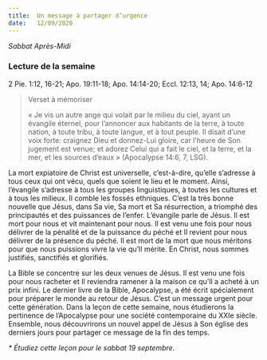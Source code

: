 ```yaml
---
title:  Un message à partager d’urgence
date:   12/09/2020
---
```


_Sabbat Après-Midi_

### Lecture de la semaine
2 Pie. 1:12, 16-21; Apo. 19:11-18; Apo. 14:14-20; Eccl. 12:13, 14; Apo. 14:6-12

> <p>Verset à mémoriser</p>
> « Je vis un autre ange qui volait par le milieu du ciel, ayant un évangile éternel, pour l’annoncer aux habitants de la terre, à toute nation, à toute tribu, à toute langue, et à tout peuple. Il disait d’une voix forte: craignez Dieu et donnez-Lui gloire, car l’heure de Son jugement est venue; et adorez Celui qui a fait le ciel, et la terre, et la mer, et les sources d’eaux » (Apocalypse 14:6, 7, LSG).

La mort expiatoire de Christ est universelle, c’est-à-dire, qu’elle s’adresse à tous ceux qui ont vécu, quels que soient le lieu et le moment. Ainsi, l’évangile s’adresse à tous les groupes linguistiques, à toutes les cultures et à tous les milieux. Il comble les fossés ethniques. C’est la très bonne nouvelle que Jésus, dans Sa vie, Sa mort et Sa résurrection, a triomphé des principautés et des puissances de l’enfer. L’évangile parle de Jésus. Il est mort pour nous et vit maintenant pour nous. Il est venu une fois pour nous délivrer de la pénalité et de la puissance du péché et Il revient pour nous délivrer de la présence du péché. Il est mort de la mort que nous méritons pour que nous puissions vivre la vie qu’Il mérite. En Christ, nous sommes justifiés, sanctifiés et glorifiés.

La Bible se concentre sur les deux venues de Jésus. Il est venu une fois pour nous racheter et Il reviendra ramener à la maison ce qu’Il a acheté à un prix infini. Le dernier livre de la Bible, Apocalypse, a été écrit spécialement pour préparer le monde au retour de Jésus. C’est un message urgent pour cette génération. Dans la leçon de cette semaine, nous étudierons la pertinence de l’Apocalypse pour une société contemporaine du XXIe siècle. Ensemble, nous découvrirons un nouvel appel de Jésus à Son église des derniers jours pour partager ce message de la fin des temps.

_* Étudiez cette leçon pour le sabbat 19 septembre._
